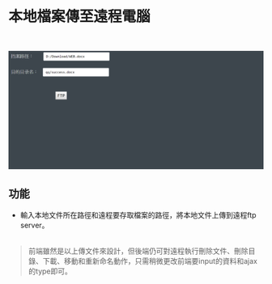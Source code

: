 # 本地檔案傳至遠程電腦
<br>

![demo](assets/img/demo.png)

## 功能
* 輸入本地文件所在路徑和遠程要存取檔案的路徑，將本地文件上傳到遠程ftp server。<br><br>

>前端雖然是以上傳文件來設計，但後端仍可對遠程執行刪除文件、刪除目錄、下載、移動和重新命名動作，只需稍微更改前端要input的資料和ajax的type即可。
